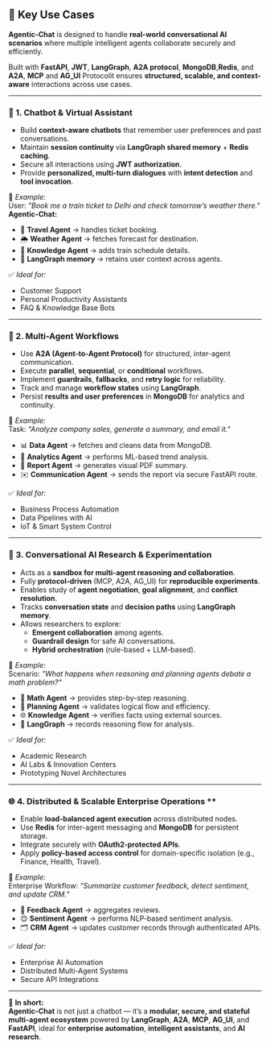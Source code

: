 ## 🔑 Key Use Cases  

**Agentic-Chat** is designed to handle **real-world conversational AI scenarios** where multiple intelligent agents collaborate securely and efficiently.  

Built with **FastAPI**, **JWT**, **LangGraph**, **A2A protocol**, **MongoDB**,**Redis**, and **A2A**, **MCP** and **AG_UI** Protocolit ensures **structured, scalable, and context-aware** interactions across use cases.  

---

### 💬 1. Chatbot & Virtual Assistant  
- Build **context-aware chatbots** that remember user preferences and past conversations.  
- Maintain **session continuity** via **LangGraph shared memory** + **Redis caching**.  
- Secure all interactions using **JWT authorization**.  
- Provide **personalized, multi-turn dialogues** with **intent detection** and **tool invocation**.  

📌 *Example:*  
User: *"Book me a train ticket to Delhi and check tomorrow’s weather there."*  
**Agentic-Chat:**  
- 🧳 **Travel Agent** → handles ticket booking.  
- 🌦️ **Weather Agent** → fetches forecast for destination.  
- 📘 **Knowledge Agent** → adds train schedule details.  
- 🧠 **LangGraph memory** → retains user context across agents.  

✅ *Ideal for:*  
- Customer Support  
- Personal Productivity Assistants  
- FAQ & Knowledge Base Bots  

---

### 🤖 2. Multi-Agent Workflows  
- Use **A2A (Agent-to-Agent Protocol)** for structured, inter-agent communication.  
- Execute **parallel**, **sequential**, or **conditional** workflows.  
- Implement **guardrails**, **fallbacks**, and **retry logic** for reliability.  
- Track and manage **workflow states** using **LangGraph**.  
- Persist **results and user preferences** in **MongoDB** for analytics and continuity.  

📌 *Example:*  
Task: *"Analyze company sales, generate a summary, and email it."*  
- 📊 **Data Agent** → fetches and cleans data from MongoDB.  
- 🤖 **Analytics Agent** → performs ML-based trend analysis.  
- 📄 **Report Agent** → generates visual PDF summary.  
- ✉️ **Communication Agent** → sends the report via secure FastAPI route.  

✅ *Ideal for:*  
- Business Process Automation  
- Data Pipelines with AI  
- IoT & Smart System Control  

---

### 🧠 3. Conversational AI Research & Experimentation  
- Acts as a **sandbox for multi-agent reasoning and collaboration**.  
- Fully **protocol-driven** (MCP, A2A, AG_UI) for **reproducible experiments**.  
- Enables study of **agent negotiation**, **goal alignment**, and **conflict resolution**.  
- Tracks **conversation state** and **decision paths** using **LangGraph memory**.  
- Allows researchers to explore:
  - **Emergent collaboration** among agents.  
  - **Guardrail design** for safe AI conversations.  
  - **Hybrid orchestration** (rule-based + LLM-based).

📌 *Example:*  
Scenario: *"What happens when reasoning and planning agents debate a math problem?"*  
- 🧮 **Math Agent** → provides step-by-step reasoning.  
- 📅 **Planning Agent** → validates logical flow and efficiency.  
- 🌐 **Knowledge Agent** → verifies facts using external sources.  
- 🧠 **LangGraph** → records reasoning flow for analysis.  

✅ *Ideal for:*  
- Academic Research  
- AI Labs & Innovation Centers  
- Prototyping Novel Architectures  

---

### 🌐 4. Distributed & Scalable Enterprise Operations **  
- Enable **load-balanced agent execution** across distributed nodes.  
- Use **Redis** for inter-agent messaging and **MongoDB** for persistent storage.  
- Integrate securely with **OAuth2-protected APIs**.  
- Apply **policy-based access control** for domain-specific isolation (e.g., Finance, Health, Travel).  

📌 *Example:*  
Enterprise Workflow: *“Summarize customer feedback, detect sentiment, and update CRM.”*  
- 💬 **Feedback Agent** → aggregates reviews.  
- 😊 **Sentiment Agent** → performs NLP-based sentiment analysis.  
- 🗂️ **CRM Agent** → updates customer records through authenticated APIs.  

✅ *Ideal for:*  
- Enterprise AI Automation  
- Distributed Multi-Agent Systems  
- Secure API Integrations  

---

🔗 **In short:**  
**Agentic-Chat** is not just a chatbot — it’s a **modular, secure, and stateful multi-agent ecosystem** powered by **LangGraph**, **A2A**, **MCP**, **AG_UI**, and **FastAPI**, ideal for **enterprise automation**, **intelligent assistants**, and **AI research**.